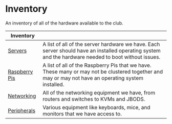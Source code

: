 
# Inventory

An inventory of all of the hardware available to the club.

**Inventory** ||
---|---
[Servers](servers/) | A list of all of the server hardware we have. Each server should have an installed operating system and the hardware needed to boot without issues.
[Raspberry Pis](pis/) | A list of all of the Raspberry Pis that we have. These many or may not be clustered together and may or may not have an operating system installed.
[Networking](networking/) | All of the networking equipment we have, from routers and switches to KVMs and JBODS.
[Peripherals](peripherals/) | Various equipment like keyboards, mice, and monitors that we have access to.
